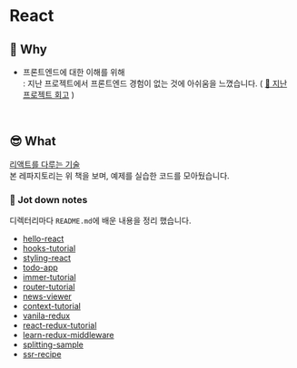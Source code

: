 # React

## 🤔 Why

- 프론트엔드에 대한 이해를 위해<br>
  : 지난 프로젝트에서 프론트엔드 경험이 없는 것에 아쉬움을 느꼈습니다. ( [📎 지난 프로젝트 회고](https://joie-kim.github.io/Review-Team-Project/) )

<br>

## 😎 What

[리액트를 다루는 기술](http://www.kyobobook.co.kr/product/detailViewKor.laf?ejkGb=KOR&mallGb=KOR&barcode=9791160508796&orderClick=LAG&Kc=)<br>
본 레파지토리는 위 책을 보며, 예제를 실습한 코드를 모아뒀습니다.

### 📝 Jot down notes
디렉터리마다 `README.md`에 배운 내용을 정리 했습니다.
- [hello-react](https://github.com/Joie-Kim/ReactJS/tree/master/hello-react)
- [hooks-tutorial](https://github.com/Joie-Kim/ReactJS/tree/master/hooks-tutorial)
- [styling-react](https://github.com/Joie-Kim/ReactJS/tree/master/styling-react)
- [todo-app](https://github.com/Joie-Kim/ReactJS/tree/master/todo-app)
- [immer-tutorial](https://github.com/Joie-Kim/ReactJS/tree/master/immer-tutorial)
- [router-tutorial](https://github.com/Joie-Kim/ReactJS/tree/master/router-tutorial)
- [news-viewer](https://github.com/Joie-Kim/ReactJS/tree/master/news-viewer)
- [context-tutorial](https://github.com/Joie-Kim/ReactJS/tree/master/context-tutorial)
- [vanila-redux](https://github.com/Joie-Kim/ReactJS/tree/master/vanila-redux)
- [react-redux-tutorial](https://github.com/Joie-Kim/ReactJS/tree/master/react-redux-tutorial)
- [learn-redux-middleware](https://github.com/Joie-Kim/ReactJS/tree/master/learn-redux-middleware)
- [splitting-sample](https://github.com/Joie-Kim/ReactJS/tree/master/splitting-sample)
- [ssr-recipe](https://github.com/Joie-Kim/ReactJS/tree/master/ssr-recipe)